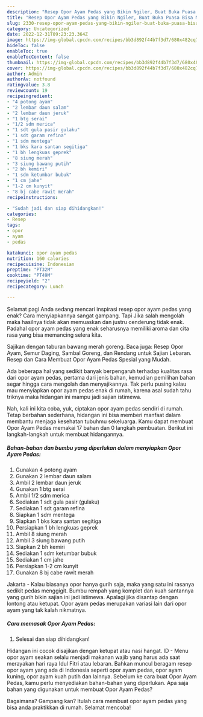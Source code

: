 ```yaml
---
description: "Resep Opor Ayam Pedas yang Bikin Ngiler, Buat Buka Puasa Bisa Manjain Lidah"
title: "Resep Opor Ayam Pedas yang Bikin Ngiler, Buat Buka Puasa Bisa Manjain Lidah"
slug: 2330-resep-opor-ayam-pedas-yang-bikin-ngiler-buat-buka-puasa-bisa-manjain-lidah
category: Uncategorized
date: 2022-12-31T09:23:23.364Z
image: https://img-global.cpcdn.com/recipes/bb3d892f44b7f3d7/680x482cq70/opor-ayam-pedas-foto-resep-utama.jpg
hideToc: false
enableToc: true
enableTocContent: false
thumbnail: https://img-global.cpcdn.com/recipes/bb3d892f44b7f3d7/680x482cq70/opor-ayam-pedas-foto-resep-utama.jpg
cover: https://img-global.cpcdn.com/recipes/bb3d892f44b7f3d7/680x482cq70/opor-ayam-pedas-foto-resep-utama.jpg
author: Admin
authorAv: notfound
ratingvalue: 3.8
reviewcount: 19
recipeingredient:
- "4 potong ayam"
- "2 lembar daun salam"
- "2 lembar daun jeruk"
- "1 btg serai"
- "1/2 sdm merica"
- "1 sdt gula pasir gulaku"
- "1 sdt garam refina"
- "1 sdm mentega"
- "1 bks kara santan segitiga"
- "1 bh lengkuas geprek"
- "8 siung merah"
- "3 siung bawang putih"
- "2 bh kemiri"
- "1 sdm ketumbar bubuk"
- "1 cm jahe"
- "1-2 cm kunyit"
- "8 bj cabe rawit merah"
recipeinstructions:

- "Sudah jadi dan siap dihidangkan!"
categories:
- Resep
tags:
- opor
- ayam
- pedas

katakunci: opor ayam pedas 
nutrition: 160 calories
recipecuisine: Indonesian
preptime: "PT32M"
cooktime: "PT49M"
recipeyield: "2"
recipecategory: Lunch

---
```



Selamat pagi Anda sedang mencari inspirasi resep opor ayam pedas yang enak? Cara menyiapkannya sangat gampang. Tapi Jika salah mengolah maka hasilnya tidak akan memuaskan dan justru cenderung tidak enak. Padahal opor ayam pedas yang enak seharusnya memiliki aroma dan cita rasa yang bisa memancing selera kita.


Sajikan dengan taburan bawang merah goreng. Baca juga: Resep Opor Ayam, Semur Daging, Sambal Goreng, dan Rendang untuk Sajian Lebaran. Resep dan Cara Membuat Opor Ayam Pedas Spesial yang Mudah.

Ada beberapa hal yang sedikit banyak berpengaruh terhadap kualitas rasa dari opor ayam pedas, pertama dari jenis bahan, kemudian pemilihan bahan segar hingga cara mengolah dan menyajikannya. Tak perlu pusing kalau mau menyiapkan opor ayam pedas enak di rumah, karena asal sudah tahu triknya maka hidangan ini mampu jadi sajian istimewa.


Nah, kali ini kita coba, yuk, ciptakan opor ayam pedas sendiri di rumah. Tetap berbahan sederhana, hidangan ini bisa memberi manfaat dalam membantu menjaga kesehatan tubuhmu sekeluarga. Kamu dapat membuat Opor Ayam Pedas memakai 17 bahan dan 0 langkah pembuatan. Berikut ini langkah-langkah untuk membuat hidangannya.

<!--inarticleads1-->

##### Bahan-bahan dan bumbu yang diperlukan dalam menyiapkan Opor Ayam Pedas:

1. Gunakan 4 potong ayam
1. Gunakan 2 lembar daun salam
1. Ambil 2 lembar daun jeruk
1. Gunakan 1 btg serai
1. Ambil 1/2 sdm merica
1. Sediakan 1 sdt gula pasir (gulaku)
1. Sediakan 1 sdt garam refina
1. Siapkan 1 sdm mentega
1. Siapkan 1 bks kara santan segitiga
1. Persiapkan 1 bh lengkuas geprek
1. Ambil 8 siung merah
1. Ambil 3 siung bawang putih
1. Siapkan 2 bh kemiri
1. Sediakan 1 sdm ketumbar bubuk
1. Sediakan 1 cm jahe
1. Persiapkan 1-2 cm kunyit
1. Gunakan 8 bj cabe rawit merah


Jakarta - Kalau biasanya opor hanya gurih saja, maka yang satu ini rasanya sedikit pedas menggigit. Bumbu rempah yang komplet dan kuah santannya yang gurih bikin sajian ini jadi istimewa. Apalagi jika disantap dengan lontong atau ketupat. Opor ayam pedas merupakan variasi lain dari opor ayam yang tak kalah nikmatnya. 

<!--inarticleads2-->

##### Cara memasak Opor Ayam Pedas:


1. Selesai dan siap dihidangkan!

Hidangan ini cocok disajikan dengan ketupat atau nasi hangat. ID - Menu opor ayam seakan selalu menjadi makanan wajib yang harus ada saat merayakan hari raya Idul Fitri atau lebaran. Bahkan muncul beragam resep opor ayam yang ada di Indonesia seperti opor ayam pedas, opor ayam kuning, opor ayam kuah putih dan lainnya. Sebelum ke cara buat Opor Ayam Pedas, kamu perlu menyediakan bahan-bahan yang diperlukan. Apa saja bahan yang digunakan untuk membuat Opor Ayam Pedas? 

Bagaimana? Gampang kan? Itulah cara membuat opor ayam pedas yang bisa anda praktikkan di rumah. Selamat mencoba!
